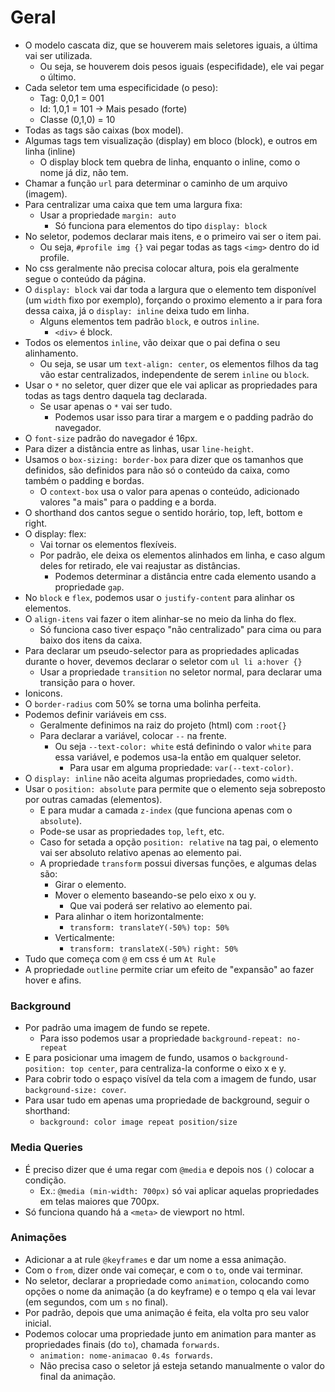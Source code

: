 # Geral
* O modelo cascata diz, que se houverem mais seletores iguais, a última vai ser utilizada.
  * Ou seja, se houverem dois pesos iguais (especifidade), ele vai pegar o último.
* Cada seletor tem uma especificidade (o peso):
  *  Tag: 0,0,1 = 001
  *  Id: 1,0,1 = 101 -> Mais pesado (forte)
  *  Classe (0,1,0) = 10
* Todas as tags são caixas (box model).
* Algumas tags tem visualização (display) em bloco (block), e outros em linha (inline)
  * O display block tem quebra de linha, enquanto o inline, como o nome já diz, não tem.
* Chamar a função `url` para determinar o caminho de um arquivo (imagem).
* Para centralizar uma caixa que tem uma largura fixa:
  * Usar a propriedade `margin: auto`
    * Só funciona para elementos do tipo `display: block`
* No seletor, podemos declarar mais itens, e o primeiro vai ser o item pai.
  * Ou seja, `#profile img {}` vai pegar todas as tags `<img>` dentro do id profile.
* No css geralmente não precisa colocar altura, pois ela geralmente segue o conteúdo da página.
* O `display: block` vai dar toda a largura que o elemento tem disponível (um `width` fixo por exemplo), forçando o proximo elemento a ir para fora dessa caixa, já o `display: inline` deixa tudo em linha.
  * Alguns elementos tem padrão `block`, e outros `inline`.
    * `<div>` é block.
* Todos os elementos `inline`, vão deixar que o pai defina o seu alinhamento.
  * Ou seja, se usar um `text-align: center`, os elementos filhos da tag vão estar centralizados, independente de serem `inline` ou `block`.
* Usar o `*` no seletor, quer dizer que ele vai aplicar as propriedades para todas as tags dentro daquela tag declarada.
  * Se usar apenas o `*` vai ser tudo.
    * Podemos usar isso para tirar a margem e o padding padrão do navegador.
* O `font-size` padrão do navegador é 16px.
* Para dizer a distância entre as linhas, usar `line-height`.
* Usamos o `box-sizing: border-box` para dizer que os tamanhos que definidos, são definidos para não só o conteúdo da caixa, como também o padding e bordas.
  * O `context-box` usa o valor para apenas o conteúdo, adicionado valores "a mais" para o padding e a borda.
* O shorthand dos cantos segue o sentido horário, top, left, bottom e right.
* O display: flex:
  * Vai tornar os elementos flexíveis.
  * Por padrão, ele deixa os elementos alinhados em linha, e caso algum deles for retirado, ele vai reajustar as distâncias.
    * Podemos determinar a distância entre cada elemento usando a propriedade `gap`.
* No `block` e `flex`, podemos usar o `justify-content` para alinhar os elementos.
* O `align-itens` vai fazer o item alinhar-se no meio da linha do flex.
  * Só funciona caso tiver espaço "não centralizado" para cima ou para baixo dos itens da caixa.
* Para declarar um pseudo-selector para as propriedades aplicadas durante o hover, devemos declarar o seletor com `ul li a:hover {}`
  * Usar a propriedade `transition` no seletor normal, para declarar uma transição para o hover.
* Ionicons.
* O `border-radius` com 50% se torna uma bolinha perfeita.
* Podemos definir variáveis em css.
  * Geralmente definimos na raiz do projeto (html) com `:root{}`
  * Para declarar a variável, colocar `--` na frente.
    * Ou seja `--text-color: white` está definindo o valor `white` para essa variável, e podemos usa-la então em qualquer seletor.
      * Para usar em alguma propriedade: `var(--text-color)`.
* O `display: inline` não aceita algumas propriedades, como `width`.
* Usar o `position: absolute` para permite que o elemento seja sobreposto por outras camadas (elementos).
  * E para mudar a camada `z-index` (que funciona apenas com o `absolute`).
  * Pode-se usar as propriedades `top`, `left`, etc.
  * Caso for setada a opção `position: relative` na tag pai, o elemento vai ser absoluto relativo apenas ao elemento pai.
  * A propriedade `transform` possui diversas funções, e algumas delas são:
    * Girar o elemento.
    * Mover o elemento baseando-se pelo eixo x ou y.
      * Que vai poderá ser relativo ao elemento pai.
    * Para alinhar o item horizontalmente:
      * `transform: translateY(-50%)` `top: 50%`
    * Verticalmente:
      * `transform: translateX(-50%)` `right: 50%`
* Tudo que começa com `@` em css é um `At Rule`
* A propriedade `outline` permite criar um efeito de "expansão" ao fazer hover e afins.

### Background
* Por padrão uma imagem de fundo se repete.
  * Para isso podemos usar a propriedade `background-repeat: no-repeat`
* E para posicionar uma imagem de fundo, usamos o `background-position: top center`, para centraliza-la conforme o eixo x e y.
* Para cobrir todo o espaço visível da tela com a imagem de fundo, usar `background-size: cover`.
* Para usar tudo em apenas uma propriedade de background, seguir o shorthand:
  * `background: color image repeat position/size`

### Media Queries
* É preciso dizer que é uma regar com `@media` e depois nos `()` colocar a condição.
  * Ex.: `@media (min-width: 700px)` só vai aplicar aquelas propriedades em telas maiores que 700px.
* Só funciona quando há a `<meta>` de viewport no html.

### Animações
* Adicionar a at rule `@keyframes` e dar um nome a essa animação.
* Com o `from`, dizer onde vai começar, e com o `to`, onde vai terminar.
* No seletor, declarar a propriedade como `animation`, colocando como opções o nome da animação (a do keyframe) e o tempo q ela vai levar (em segundos, com um `s` no final).
* Por padrão, depois que uma animação é feita, ela volta pro seu valor inicial.
* Podemos colocar uma propriedade junto em animation para manter as propriedades finais (do `to`), chamada `forwards`.
  * `animation: nome-animacao 0.4s forwards`.
  * Não precisa caso o seletor já esteja setando manualmente o valor do final da animação.
